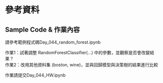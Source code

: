 # 參考資料
## Sample Code & 作業內容
請參考範例程式碼Day_044_random_forest.ipynb

作業1：試著調整 RandomForestClassifier(...) 中的參數，並觀察是否會改變結果？<br>
作業2：改用其他資料集 (boston, wine)，並與回歸模型與決策樹的結果進行比較

作業請提交Day_044_HW.ipynb
